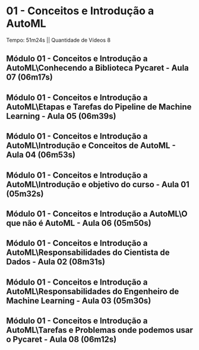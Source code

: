 # 01 - Conceitos e Introdução a AutoML

Tempo: 51m24s || Quantidade de Vídeos 8

## Módulo 01 - Conceitos e Introdução a AutoML\Conhecendo a Biblioteca Pycaret - Aula 07 (06m17s)



## Módulo 01 - Conceitos e Introdução a AutoML\Etapas e Tarefas do Pipeline de Machine Learning - Aula 05 (06m39s)



## Módulo 01 - Conceitos e Introdução a AutoML\Introdução e Conceitos de AutoML - Aula 04 (06m53s)



## Módulo 01 - Conceitos e Introdução a AutoML\Introdução e objetivo do curso - Aula 01 (05m32s)



## Módulo 01 - Conceitos e Introdução a AutoML\O que não é AutoML - Aula 06 (05m50s)



## Módulo 01 - Conceitos e Introdução a AutoML\Responsabilidades do Cientista de Dados - Aula 02 (08m31s)



## Módulo 01 - Conceitos e Introdução a AutoML\Responsabilidades do Engenheiro de Machine Learning - Aula 03 (05m30s)



## Módulo 01 - Conceitos e Introdução a AutoML\Tarefas e Problemas onde podemos usar o Pycaret - Aula 08 (06m12s)



